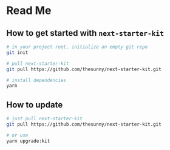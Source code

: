 # Read Me

## How to get started with `next-starter-kit`

```sh
# in your project root, initialize an empty git repo
git init

# pull next-starter-kit
git pull https://github.com/thesunny/next-starter-kit.git

# install dependencies
yarn
```

## How to update

```sh
# just pull next-starter-kit
git pull https://github.com/thesunny/next-starter-kit.git

# or use
yarn upgrade:kit
```
